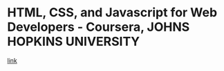 <h1>HTML, CSS, and Javascript for Web Developers - Coursera, JOHNS HOPKINS UNIVERSITY</h1>
<a href="https://pa1kcool.github.io/HTML-CSS-JS-coursera/">link</a>

